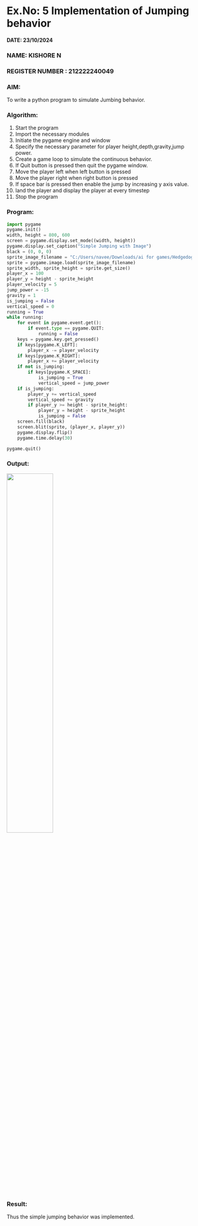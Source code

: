 # Ex.No: 5  Implementation of Jumping behavior 
#### DATE: 23/10/2024           
### NAME: KISHORE N
### REGISTER NUMBER : 212222240049

### AIM: 
To write a python program to simulate Jumbing behavior. 

### Algorithm:
1. Start the program
2. Import the necessary modules
3. Initiate the pygame engine and window
4. Specify the necessary parameter for player height,depth,gravity,jump power. 
5. Create a game loop to simulate the continuous behavior.
6. If Quit button is pressed then quit the pygame window.
7. Move the player left when left button is pressed
8. Move the player right when right button is pressed
9. If space bar is pressed then enable the jump by increasing y axis value.
10. land the player and display the player at every timestep
11.  Stop the program
    
 ### Program:

```python
import pygame
pygame.init()
width, height = 800, 600
screen = pygame.display.set_mode((width, height))
pygame.display.set_caption("Simple Jumping with Image")
black = (0, 0, 0)
sprite_image_filename = "C:/Users/navee/Downloads/ai for games/Hedgedog.jpg"
sprite = pygame.image.load(sprite_image_filename)
sprite_width, sprite_height = sprite.get_size()
player_x = 100
player_y = height - sprite_height
player_velocity = 5
jump_power = -15
gravity = 1
is_jumping = False
vertical_speed = 0
running = True
while running:
    for event in pygame.event.get():
        if event.type == pygame.QUIT:
            running = False
    keys = pygame.key.get_pressed()
    if keys[pygame.K_LEFT]:
        player_x -= player_velocity
    if keys[pygame.K_RIGHT]:
        player_x += player_velocity
    if not is_jumping:
        if keys[pygame.K_SPACE]:
            is_jumping = True
            vertical_speed = jump_power
    if is_jumping:
        player_y += vertical_speed
        vertical_speed += gravity
        if player_y >= height - sprite_height:
            player_y = height - sprite_height
            is_jumping = False
    screen.fill(black)
    screen.blit(sprite, (player_x, player_y))
    pygame.display.flip()
    pygame.time.delay(30)

pygame.quit()
```
### Output:

<img src="https://github.com/user-attachments/assets/032f4edd-0166-4fe2-b2ab-fcd4d0ad33f9" width=50%>

### Result:
Thus the simple jumping behavior  was implemented.
